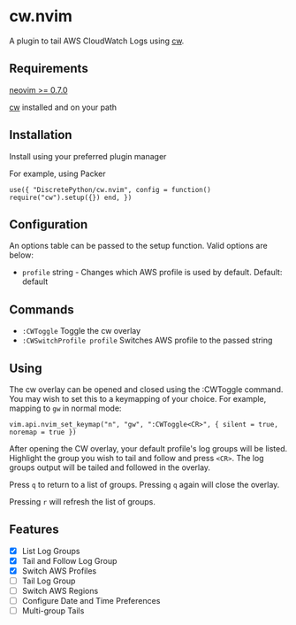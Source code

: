 # cw.nvim

A plugin to tail AWS CloudWatch Logs using [cw](https://github.com/lucagrulla/cw).

## Requirements

[neovim >= 0.7.0](https://github.com/neovim/neovim/wiki/Installing-Neovim)

[cw](https://github.com/lucagrulla/cw) installed and on your path

## Installation

Install using your preferred plugin manager

For example, using Packer

`use({
	"DiscretePython/cw.nvim",
	config = function()
		require("cw").setup({})
	end,
})`

## Configuration

An options table can be passed to the setup function. Valid options are below:

- `profile` string - Changes which AWS profile is used by default. Default: default

## Commands

- `:CWToggle` Toggle the cw overlay
- `:CWSwitchProfile profile` Switches AWS profile to the passed string

## Using

The cw overlay can be opened and closed using the :CWToggle command. You may wish
to set this to a keymapping of your choice. For example, mapping to `gw` in normal mode:

`vim.api.nvim_set_keymap("n", "gw", ":CWToggle<CR>", { silent = true, noremap = true })`

After opening the CW overlay, your default profile's log groups will be listed. Highlight
the group you wish to tail and follow and press `<CR>`. The log groups output will be tailed
and followed in the overlay.

Press `q` to return to a list of groups. Pressing `q` again will close the overlay.

Pressing `r` will refresh the list of groups.

## Features

- [x] List Log Groups
- [x] Tail and Follow Log Group
- [x] Switch AWS Profiles
- [ ] Tail Log Group
- [ ] Switch AWS Regions
- [ ] Configure Date and Time Preferences
- [ ] Multi-group Tails
